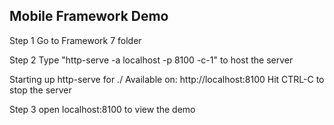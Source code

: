 ## Mobile Framework Demo

Step 1
 Go to Framework 7 folder

 Step 2
  Type "http-serve -a localhost -p 8100 -c-1" to host the server

 Starting up http-serve for ./
 Available on:
   http://localhost:8100
 Hit CTRL-C to stop the server

Step 3
 open localhost:8100 to view the demo
